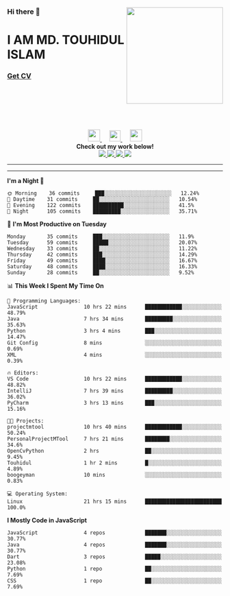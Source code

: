 <div>
<img align="right" width="225" height="225" src="https://touhid-jisan.github.io/img/about-us.png">
<div>
  <h3> </h3>
  <h3> </h3>
  <h3>Hi there 👋</h3>
  <h1>I AM MD. TOUHIDUL ISLAM</h1>
 <!-- <h3>Software Engineer</h3> -->
  <h3> <a href="https://touhid-jisan.github.io/pdf/Touhidul_Islam.pdf"><span>Get CV</span></a></h3>
</div>
</div>
<br/><br/><br/><br/><br/>

<p align="center">
  <a href= "https://www.instagram.com/touhid_jisan/">
    <img src="https://img.icons8.com/ios-glyphs/256/000000/instagram-new.svg" width="28px"/>
  </a>
  &emsp;
  <a href="https://www.linkedin.com/in/touhid-jisan/">
    <img src="https://img.icons8.com/ios-filled/256/000000/linkedin.svg" width="26px"/>
  </a>
  &emsp;
  <a href="http://touhid-jisan.github.io/">
    <img src="https://img.icons8.com/material/256/000000/globe--v1.png" width="28px"/>
  </a>
  <br> 
  <strong>Check out my work below!</strong><br>
  
  <a href="https://badges.pufler.dev/years/touhid-jisan?style=flat-square&color=black&logo=github">
    <img src="https://badges.pufler.dev/years/touhid-jisan?style=flat-square&color=black&logo=github">
  </a>
  <a href="https://github.com/touhid-jisan?tab=repositories">
    <img src="https://badges.pufler.dev/repos/touhid-jisan?style=flat-square&color=black&logo=github">
  </a>
  <a href="https://gist.github.com/touhid-jisan">
    <img src="https://badges.pufler.dev/gists/touhid-jisan?style=flat-square&color=black&logo=github">
  </a>
  <a href="https://github.com/touhid-jisan">
    <img src="https://badges.pufler.dev/commits/monthly/touhid-jisan?style=flat-square&color=black&logo=github">
  </a>
</p>
<hr><hr>
<!--
**touhid-jisan/touhid-jisan** is a ✨ _special_ ✨ repository because its `README.md` (this file) appears on your GitHub profile.

Here are some ideas to get you started:

- 🔭 I’m currently working on ...
- 🌱 I’m currently learning ...
- 👯 I’m looking to collaborate on ...
- 🤔 I’m looking for help with ...
- 💬 Ask me about ...
- 📫 How to reach me: ...
- 😄 Pronouns: ...
- ⚡ Fun fact: ...
-->

<!--START_SECTION:waka-->
**I'm a Night 🦉** 

```text
🌞 Morning    36 commits     ███░░░░░░░░░░░░░░░░░░░░░░   12.24% 
🌆 Daytime    31 commits     ██░░░░░░░░░░░░░░░░░░░░░░░   10.54% 
🌃 Evening    122 commits    ██████████░░░░░░░░░░░░░░░   41.5% 
🌙 Night      105 commits    █████████░░░░░░░░░░░░░░░░   35.71%

```
📅 **I'm Most Productive on Tuesday** 

```text
Monday       35 commits     ███░░░░░░░░░░░░░░░░░░░░░░   11.9% 
Tuesday      59 commits     █████░░░░░░░░░░░░░░░░░░░░   20.07% 
Wednesday    33 commits     ██░░░░░░░░░░░░░░░░░░░░░░░   11.22% 
Thursday     42 commits     ███░░░░░░░░░░░░░░░░░░░░░░   14.29% 
Friday       49 commits     ████░░░░░░░░░░░░░░░░░░░░░   16.67% 
Saturday     48 commits     ████░░░░░░░░░░░░░░░░░░░░░   16.33% 
Sunday       28 commits     ██░░░░░░░░░░░░░░░░░░░░░░░   9.52%

```


📊 **This Week I Spent My Time On** 

```text
💬 Programming Languages: 
JavaScript               10 hrs 22 mins      ████████████░░░░░░░░░░░░░   48.79% 
Java                     7 hrs 34 mins       █████████░░░░░░░░░░░░░░░░   35.63% 
Python                   3 hrs 4 mins        ███░░░░░░░░░░░░░░░░░░░░░░   14.47% 
Git Config               8 mins              ░░░░░░░░░░░░░░░░░░░░░░░░░   0.69% 
XML                      4 mins              ░░░░░░░░░░░░░░░░░░░░░░░░░   0.39%

🔥 Editors: 
VS Code                  10 hrs 22 mins      ████████████░░░░░░░░░░░░░   48.82% 
IntelliJ                 7 hrs 39 mins       █████████░░░░░░░░░░░░░░░░   36.02% 
PyCharm                  3 hrs 13 mins       ███░░░░░░░░░░░░░░░░░░░░░░   15.16%

🐱‍💻 Projects: 
projectmtool             10 hrs 40 mins      ████████████░░░░░░░░░░░░░   50.24% 
PersonalProjectMTool     7 hrs 21 mins       ████████░░░░░░░░░░░░░░░░░   34.6% 
OpenCvPython             2 hrs               ██░░░░░░░░░░░░░░░░░░░░░░░   9.45% 
Touhidul                 1 hr 2 mins         █░░░░░░░░░░░░░░░░░░░░░░░░   4.89% 
boogeyman                10 mins             ░░░░░░░░░░░░░░░░░░░░░░░░░   0.83%

💻 Operating System: 
Linux                    21 hrs 15 mins      █████████████████████████   100.0%

```

**I Mostly Code in JavaScript** 

```text
JavaScript               4 repos             ███████░░░░░░░░░░░░░░░░░░   30.77% 
Java                     4 repos             ███████░░░░░░░░░░░░░░░░░░   30.77% 
Dart                     3 repos             █████░░░░░░░░░░░░░░░░░░░░   23.08% 
Python                   1 repo              ██░░░░░░░░░░░░░░░░░░░░░░░   7.69% 
CSS                      1 repo              ██░░░░░░░░░░░░░░░░░░░░░░░   7.69%

```



<!--END_SECTION:waka-->
